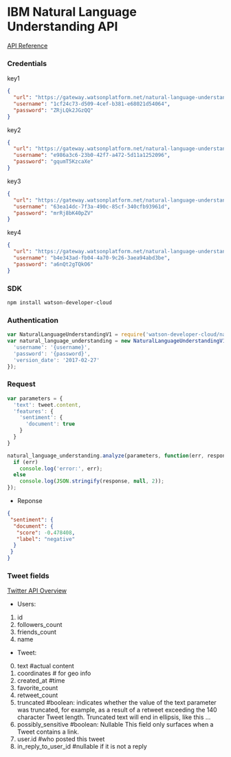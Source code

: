 # IBM Natural Language Understanding API

[API Reference](https://www.ibm.com/watson/developercloud/natural-language-understanding/api/v1/#post-analyze)

### Credentials
key1
```json
{
  "url": "https://gateway.watsonplatform.net/natural-language-understanding/api",
  "username": "1cf24c73-d509-4cef-b381-e68021d54064",
  "password": "ZRjLQk2JGzQQ"
}
```
key2
```json
{
  "url": "https://gateway.watsonplatform.net/natural-language-understanding/api",
  "username": "e986a3c6-23b0-42f7-a472-5d11a1252096",
  "password": "gqumT5KzcaXe"
}
```
key3
```json
{
  "url": "https://gateway.watsonplatform.net/natural-language-understanding/api",
  "username": "63ea14dc-7f3a-490c-85cf-340cfb93961d",
  "password": "mrRj8bK40pZV"
}
```
key4
```json
{
  "url": "https://gateway.watsonplatform.net/natural-language-understanding/api",
  "username": "b4e343ad-fb04-4a70-9c26-3aea94abd3be",
  "password": "a6nQt2gTQkO6"
}
```

### SDK
```bash
npm install watson-developer-cloud
```

### Authentication
```javascript
var NaturalLanguageUnderstandingV1 = require('watson-developer-cloud/natural-language-understanding/v1.js');
var natural_language_understanding = new NaturalLanguageUnderstandingV1({
  'username': '{username}',
  'password': '{password}',
  'version_date': '2017-02-27'
});
```

### Request
```javascript
var parameters = {
  'text': tweet.content, 
  'features': {
    'sentiment': {
      'document': true
    }
  }
}

natural_language_understanding.analyze(parameters, function(err, response) {
  if (err)
    console.log('error:', err);
  else
    console.log(JSON.stringify(response, null, 2));
});
```

* Reponse
```json
{
 "sentiment": {
  "document": {
   "score": -0.478408,
   "label": "negative"
  }
 }
}
```

### Tweet fields
[Twitter API Overview](https://dev.twitter.com/overview/api/tweets)

- Users: 
1. id
2. followers_count
3. friends_count
4. name

- Tweet:
0. text #actual content 
1. coordinates # for geo info
2. created_at #time
3. favorite_count 
4. retweet_count
5. truncated #boolean: indicates whether the value of the text parameter was truncated, for example, as a result of a retweet exceeding the 140 character Tweet length. Truncated text will end in ellipsis, like this ...
6. possibly_sensitive #boolean: Nullable This field only surfaces when a Tweet contains a link. 
7. user.id #who posted this tweet
8. in_reply_to_user_id #nullable if it is not a reply
